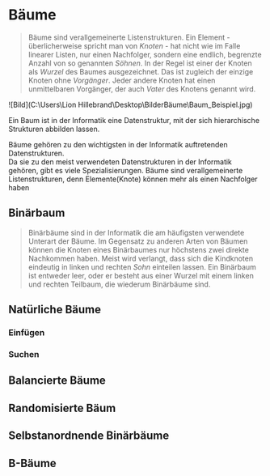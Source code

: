 # Bäume

>Bäume sind verallgemeinerte Listenstrukturen. Ein Element - überlicherweise spricht man von *Knoten* - hat nicht wie im Falle linearer Listen, nur einen Nachfolger, sondern eine endlich, begrenzte Anzahl von so genannten *Söhnen*. In der Regel ist einer der Knoten als *Wurzel* des Baumes ausgezeichnet. Das ist zugleich der einzige Knoten ohne *Vorgänger*. Jeder andere Knoten hat einen unmittelbaren Vorgänger, der auch *Vater* des Knotens genannt wird.

![Bild](C:\Users\Lion Hillebrand\Desktop\BilderBäume\Baum_Beispiel.jpg)

Ein Baum ist in der Informatik eine Datenstruktur, mit der sich hierarchische Strukturen abbilden lassen.  

Bäume gehören zu den wichtigsten in der Informatik auftretenden Datenstrukturen.  
Da sie zu den meist verwendeten Datenstrukturen in der Informatik gehören, gibt es viele Spezialisierungen.
Bäume sind verallgemeinerte Listenstrukturen, denn Elemente(Knote) können mehr als einen Nachfolger haben


## Binärbaum
>Binärbäume sind in der Informatik die am häufigsten verwendete Unterart der Bäume. Im Gegensatz zu anderen Arten von Bäumen können die Knoten eines Binärbaumes nur höchstens zwei direkte Nachkommen haben.
>Meist wird verlangt, dass sich die Kindknoten eindeutig in linken und rechten *Sohn* einteilen lassen. 
>Ein Binärbaum ist entweder leer, oder er besteht aus einer Wurzel mit einem linken und rechten Teilbaum, die wiederum Binärbäume sind.


## Natürliche Bäume

### Einfügen

### Suchen

## Balancierte Bäume

## Randomisierte Bäum

## Selbstanordnende Binärbäume

## B-Bäume
